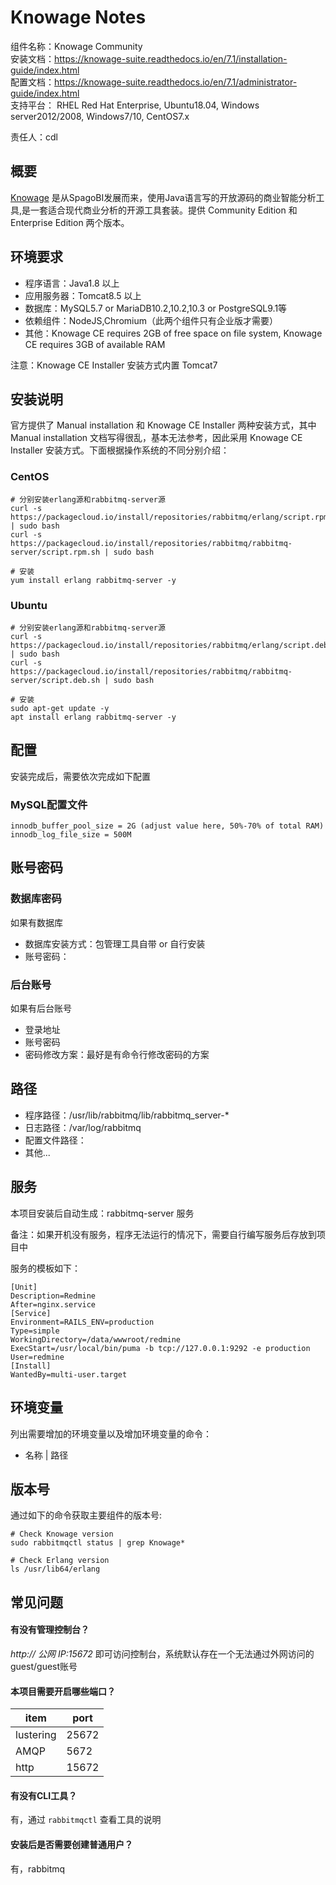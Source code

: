 # Knowage Notes

组件名称：Knowage Community  
安装文档：https://knowage-suite.readthedocs.io/en/7.1/installation-guide/index.html  
配置文档：https://knowage-suite.readthedocs.io/en/7.1/administrator-guide/index.html  
支持平台： RHEL Red Hat Enterprise, Ubuntu18.04, Windows server2012/2008, Windows7/10, CentOS7.x

责任人：cdl

## 概要

[Knowage](https://www.knowage-suite.com/) 是从SpagoBI发展而来，使用Java语言写的开放源码的商业智能分析工具,是一套适合现代商业分析的开源工具套装。提供 Community Edition 和 Enterprise Edition 两个版本。

## 环境要求

* 程序语言：Java1.8 以上 
* 应用服务器：Tomcat8.5 以上
* 数据库：MySQL5.7 or MariaDB10.2,10.2,10.3 or PostgreSQL9.1等
* 依赖组件：NodeJS,Chromium（此两个组件只有企业版才需要） 
* 其他：Knowage CE requires 2GB of free space on file system, Knowage CE requires 3GB of available RAM

注意：Knowage CE Installer 安装方式内置 Tomcat7

## 安装说明

官方提供了 Manual installation 和 Knowage CE Installer 两种安装方式，其中 Manual installation 文档写得很乱，基本无法参考，因此采用 Knowage CE Installer 安装方式。下面根据操作系统的不同分别介绍：

### CentOS

```shell
# 分别安装erlang源和rabbitmq-server源
curl -s https://packagecloud.io/install/repositories/rabbitmq/erlang/script.rpm.sh | sudo bash
curl -s https://packagecloud.io/install/repositories/rabbitmq/rabbitmq-server/script.rpm.sh | sudo bash

# 安装
yum install erlang rabbitmq-server -y
```

### Ubuntu

```shell
# 分别安装erlang源和rabbitmq-server源
curl -s https://packagecloud.io/install/repositories/rabbitmq/erlang/script.deb.sh | sudo bash
curl -s https://packagecloud.io/install/repositories/rabbitmq/rabbitmq-server/script.deb.sh | sudo bash

# 安装
sudo apt-get update -y
apt install erlang rabbitmq-server -y
```

## 配置

安装完成后，需要依次完成如下配置

### MySQL配置文件
```
innodb_buffer_pool_size = 2G (adjust value here, 50%-70% of total RAM)
innodb_log_file_size = 500M
```

## 账号密码

### 数据库密码

如果有数据库

* 数据库安装方式：包管理工具自带 or 自行安装
* 账号密码：

### 后台账号

如果有后台账号

* 登录地址
* 账号密码
* 密码修改方案：最好是有命令行修改密码的方案

## 路径

* 程序路径：/usr/lib/rabbitmq/lib/rabbitmq_server-*
* 日志路径：/var/log/rabbitmq  
* 配置文件路径：  
* 其他...

## 服务

本项目安装后自动生成：rabbitmq-server 服务

备注：如果开机没有服务，程序无法运行的情况下，需要自行编写服务后存放到项目中

服务的模板如下：

```
[Unit]
Description=Redmine
After=nginx.service
[Service]
Environment=RAILS_ENV=production
Type=simple
WorkingDirectory=/data/wwwroot/redmine
ExecStart=/usr/local/bin/puma -b tcp://127.0.0.1:9292 -e production 
User=redmine
[Install]
WantedBy=multi-user.target
```

## 环境变量

列出需要增加的环境变量以及增加环境变量的命令：

* 名称 | 路径

## 版本号

通过如下的命令获取主要组件的版本号: 

```
# Check Knowage version
sudo rabbitmqctl status | grep Knowage*

# Check Erlang version
ls /usr/lib64/erlang
```

## 常见问题

#### 有没有管理控制台？

*http:// 公网 IP:15672* 即可访问控制台，系统默认存在一个无法通过外网访问的guest/guest账号

#### 本项目需要开启哪些端口？

| item      | port  |
| --------- | ----- |
| lustering | 25672 |
| AMQP      | 5672  |
| http      | 15672 |

#### 有没有CLI工具？

有，通过 `rabbitmqctl` 查看工具的说明

#### 安装后是否需要创建普通用户？

有，rabbitmq